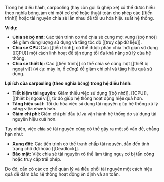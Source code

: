 Trong hệ điều hành, carpooling (hay còn gọi là ghép xe)  có thể được hiểu theo nghĩa bóng, ám chỉ một cơ chế hoặc thuật toán cho phép các [[tiến trình]] hoặc tài nguyên chia sẻ lẫn nhau để tối ưu hóa hiệu suất hệ thống.

**Ví dụ:**

- **Chia sẻ bộ nhớ:** Các tiến trình có thể chia sẻ cùng một vùng [[bộ nhớ]] để giảm dung lượng sử dụng và tăng tốc độ [[truy cập dữ liệu]].
- **Chia sẻ CPU:** Các [[tiến trình]] có thể được phân chia thời gian sử dụng [[CPU]] một cách linh hoạt để tận dụng tối đa khả năng xử lý của hệ thống.
- **Chia sẻ thiết bị:** Các [[tiến trình]] có thể chia sẻ cùng một [[thiết bị ngoại vi]] (ví dụ: máy in, ổ cứng) để giảm chi phí và tăng hiệu quả sử dụng.

**Lợi ích của carpooling (theo nghĩa bóng) trong hệ điều hành:**

- **Tiết kiệm tài nguyên:** Giảm thiểu việc sử dụng [[bộ nhớ]], [[CPU]], [[thiết bị ngoại vi]], từ đó giúp hệ thống hoạt động hiệu quả hơn.
- **Tăng hiệu suất:** Tối ưu hóa việc sử dụng tài nguyên giúp hệ thống xử lý công việc nhanh hơn.
- **Giảm chi phí:** Giảm chi phí đầu tư và vận hành hệ thống do sử dụng tài nguyên hiệu quả hơn.

Tuy nhiên, việc chia sẻ tài nguyên cũng có thể gây ra một số vấn đề, chẳng hạn như:

- **Xung đột:** Các tiến trình có thể tranh chấp tài nguyên, dẫn đến tình trạng chờ đợi hoặc [[Deadlock]].
- **Bảo mật:** Việc chia sẻ tài nguyên có thể làm tăng nguy cơ bị tấn công hoặc truy cập trái phép.

Do đó, cần có các cơ chế quản lý và điều phối tài nguyên một cách hiệu quả để đảm bảo hệ thống hoạt động ổn định và an toàn.